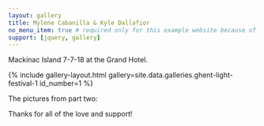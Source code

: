 ```yaml
---
layout: gallery
title: Mylene Cabanilla & Kyle Dallafior
no_menu_item: true # required only for this example website because of menu construction
support: [jquery, gallery]
---
```


Mackinac Island 7-7-18 at the Grand Hotel.

{% include gallery-layout.html gallery=site.data.galleries.ghent-light-festival-1 id_number=1 %}

The pictures from part two:

<!-- {% include gallery-layout.html gallery=site.data.galleries.ghent-light-festival-2 id_number=2 %} -->

Thanks for all of the love and support!

<!-- [license]: http://creativecommons.org/licenses/by-nc-sa/4.0/
[repo]: https://github.com/opieters/jekyll-gallery-example -->
